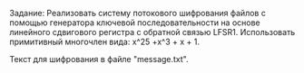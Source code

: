 Задание: Реализовать систему потокового шифрования файлов с помощью генератора ключевой последовательности на основе линейного сдвигового регистра с обратной связью LFSR1.
Использовать примитивный многочлен вида: x^25 +x^3 + x + 1.

Текст для шифрования в файле "message.txt".
